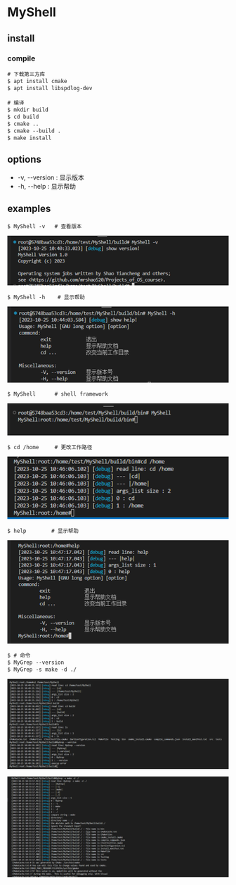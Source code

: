 # MyShell

## install

### compile

```shell
# 下载第三方库
$ apt install cmake
$ apt install libspdlog-dev

# 编译
$ mkdir build
$ cd build
$ cmake ..
$ cmake --build .
$ make install
```

## options

* -v, --version : 显示版本
* -h, --help      : 显示帮助

## examples

```shell
$ MyShell -v   # 查看版本
```

![image-20231025184040077](../images/MyShell/image-20231025184040077.png)

```shell
$ MyShell -h    # 显示帮助
```

![image-20231025184417676](../images/MyShell/image-20231025184417676.png)

```shell
$ MyShell      # shell framework
```

![image-20231025184536656](../images/MyShell/image-20231025184536656.png)

```shell
$ cd /home     # 更改工作路径
```

![image-20231025184615582](../images/MyShell/image-20231025184615582.png)

```shell
$ help        # 显示帮助
```

![image-20231025184725864](../images/MyShell/image-20231025184725864.png)

```
$ # 命令
$ MyGrep --version
$ MyGrep -s make -d ./
```

![image-20231025185008132](../images/MyShell/image-20231025185008132.png)

![image-20231025185336786](../images/MyShell/image-20231025185336786.png)









